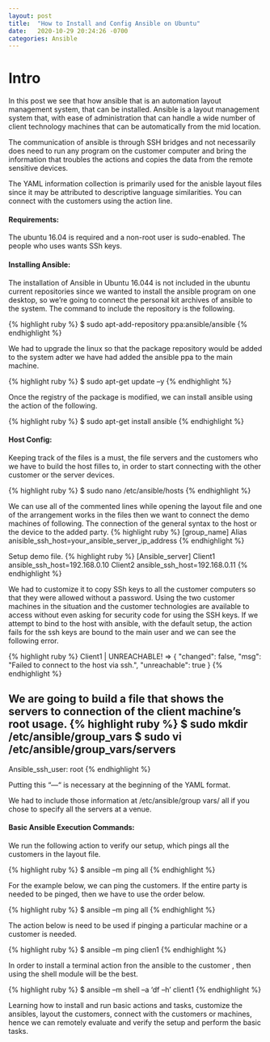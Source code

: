 ```yaml
---
layout: post
title:  "How to Install and Config Ansible on Ubuntu"
date:   2020-10-29 20:24:26 -0700
categories: Ansible
---
```


<h1><b>Intro</b></h1>
In this post we see that how ansible that is an automation layout management system, that can be installed. Ansible is a layout management system that, with ease of administration that can handle a wide number of client technology machines that can be automatically from the mid location.  

The communication of ansible is through SSH bridges and not necessarily does need to run any program on the customer computer and bring the information that troubles the actions and copies the data from the remote sensitive devices. 

The YAML information collection is primarily used for the anisble layout files since it may be attributed to descriptive language similarities. You can connect with the customers using the action line.

<h4><b>Requirements:</b></h4>
The ubuntu 16.04 is required and a non-root user is sudo-enabled. 
The people who uses wants SSh keys.

<h4><b>Installing Ansible:</b></h4>
The installation of Ansible in Ubuntu 16.044 is not included in the ubuntu current repositories since we wanted to install the ansible program on one desktop, so we’re going to connect the personal kit archives of ansible to the system.
The command to include the repository is the following.

{% highlight ruby %}
$ sudo apt-add-repository ppa:ansible/ansible
{% endhighlight %}

We had to upgrade the linux so that the package repository would be added to the system adter we have had added the ansible ppa to the main machine.

{% highlight ruby %}
$ sudo apt-get update –y
{% endhighlight %}

Once the registry of the package is modified, we can install ansible using the action of the following.

{% highlight ruby %}
$ sudo apt-get install ansible
{% endhighlight %}

<h4><b>Host Config:</b></h4>
Keeping track of the files is a must, the file servers and the customers who we have to build the host filles to, in order to start connecting with the other customer or the server devices.

{% highlight ruby %}
$ sudo nano /etc/ansible/hosts
{% endhighlight %}

We can use all of the commented lines while opening the layout file and one of the arrangement works in the files then we want to connect the demo machines of following.
The connection of the general syntax to the host or the device to the added party.
{% highlight ruby %}
[group_name]
Alias anisible_ssh_host=your_ansible_server_ip_address
{% endhighlight %}

Setup demo file. 
{% highlight ruby %}
[Ansible_server]
Client1 ansible_ssh_host=192.168.0.10
Client2 ansible_ssh_host=192.168.0.11
{% endhighlight %}

We had to customize it to copy SSh keys to all the customer computers so that they were allowed without a password. 
Using the two customer machines in the situation and the customer technologies are available to access without even asking for security code for using the SSH keys. 
If we attempt to bind to the host with ansible, with the default setup, the action fails for the ssh keys are bound to the main user and we can see the following error.

{% highlight ruby %}
Client1 | UNREACHABLE! => {
   "changed": false,
   "msg": "Failed to connect to the host via ssh.",
   "unreachable": true
}
{% endhighlight %}

We are going to build a file that shows the servers to connection of the client machine’s root usage. 
{% highlight ruby %}
$ sudo mkdir /etc/ansible/group_vars
$ sudo vi /etc/ansible/group_vars/servers
---
Ansible_ssh_user: root
{% endhighlight %}

Putting this “—“ is necessary at the beginning of the YAML format. 

We had to include those information at /etc/ansible/group vars/ all if you chose to specify all the servers at a venue.

<h4><b>Basic Ansible Execution Commands:</b></h4>
We run the following action to verify our setup, which pings all the customers in the layout file.

{% highlight ruby %}
$ ansible –m ping all
{% endhighlight %}

For the example below, we can ping the customers.
If the entire party is needed to be pinged, then we have to use the order below.

{% highlight ruby %}
$ ansible –m ping all
{% endhighlight %}

The action below is need to be used if pinging a particular machine or a customer is needed.

{% highlight ruby %}
$ ansible –m ping clien1
{% endhighlight %}

In order to install a terminal action fron the ansible to the customer , then using the shell module will be the best.

{% highlight ruby %}
$ ansible –m shell –a ‘df –h’ client1
{% endhighlight %}

Learning how to install and run basic actions and tasks, customize the ansibles, layout the customers, connect with the customers or machines, hence we can remotely evaluate and verify the setup and perform the basic tasks.
